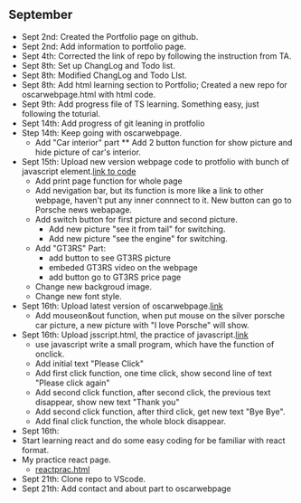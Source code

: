 ## September
* Sept 2nd: Created the Portfolio page on github.
* Sept 2nd: Add information to portfolio page.
* Sept 4th: Corrected the link of repo by following the instruction from TA.
* Sept 8th: Set up ChangLog and Todo list.
* Sept 8th: Modified ChangLog and Todo LIst.
* Sept 8th: Add html learning section to Portfolio; Created a new repo for oscarwebpage.html with html code.
* Sept 9th: Add progress file of TS learning. Something easy, just following the toturial.
* Sept 14th: Add progress of git leaning in protfolio
* Step 14th: Keep going with oscarwebpage.
  * Add "Car interior" part
    ** Add 2 button function for show picture and hide picture of car's interior.
* Sept 15th: Upload new version webpage code to protfolio with bunch of javascript element.[link to code](https://github.com/oscarwyx/oscarwyx.github.io/blob/main/oscarwebpage.html)
  * Add print page function for whole page
  * Add nevigation bar, but its function is more like a link to other webpage, haven't put any inner connnect to it. New button can go to Porsche news webapage.
  * Add switch button for first picture and second picture.
    * Add new picture "see it from tail" for switching.
    * Add new picture "see the engine" for switching.
  * Add "GT3RS" Part: 
    * add button to see GT3RS picture
    * embeded GT3RS video on the webpage 
    * add button go to GT3RS price page
  * Change new backgroud image.
  * Change new font style.
* Sept 16th: Upload latest version of oscarwebpage.[link](https://oscarwyx.github.io/oscarwebpage.html)
  * Add mouseon&out function, when put mouse on the silver porsche car picture, a new picture with "I love Porsche" will show.
* Sept 16th: Upload jsscript.html, the practice of javascript.[link](https://oscarwyx.github.io/jspractice.html)
  * use javascript write a small program, which have the function of onclick. 
  * Add initial text "Please Click"
  * Add first click function, one time click, show second line of text "Please click again"
  * Add second click function, after second click, the previous text disappear, show new text "Thank you"
  * Add second click function, after third click, get new text "Bye Bye".
  * Add final click function, the whole block disappear.
 * Sept 16th: 
  * Start learning react and do some easy coding for be familiar with react format.
  * My practice react page.
    * [reactprac.html](https://oscarwyx.github.io/reactprac.html) 
* Sept 21th: Clone repo to VScode.
* Sept 21th: Add contact and about part to oscarwebpage